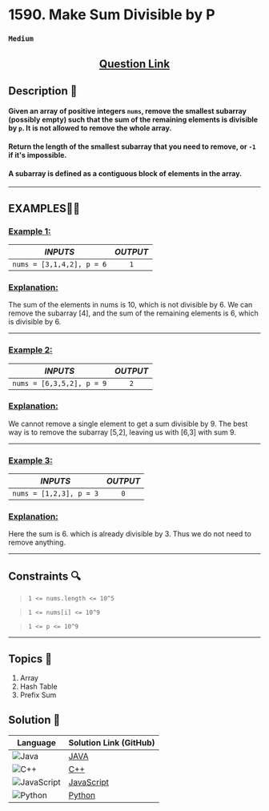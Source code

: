 # 1590. Make Sum Divisible by P

### `Medium`


<h2 align="center">
<a href="https://leetcode.com/problems/make-sum-divisible-by-p/description/?envType=daily-question&envId=2024-10-03"><strong>Question Link</strong></a>
</h2>


## Description 📑

#### Given an array of positive integers `nums`, remove the smallest subarray (possibly empty) such that the sum of the remaining elements is divisible by `p`. It is not allowed to remove the whole array.

#### Return the length of the smallest subarray that you need to remove, or `-1` if it's impossible.

#### A subarray is defined as a contiguous block of elements in the array.

---

## **EXAMPLES**💫✨ </br>

<h3>

<ins>**Example 1**:</ins> </br>


| _INPUTS_ | _OUTPUT_ |
| :-----------: | :-----------: |
| `nums = [3,1,4,2], p = 6` | `1` |

</h3>

<h3>
<ins>Explanation:</ins>
</h3>

The sum of the elements in nums is 10, which is not divisible by 6. We can remove the subarray [4], and the sum of the remaining elements is 6, which is divisible by 6.

____
<h3>

<ins>**Example 2**:</ins> </br>

| _INPUTS_ | _OUTPUT_ |
| :-----------: | :-----------: |
| `nums = [6,3,5,2], p = 9` | `2` |

</h3>

<h3>
<ins>Explanation:</ins>
</h3>

We cannot remove a single element to get a sum divisible by 9. The best way is to remove the subarray [5,2], leaving us with [6,3] with sum 9.

___

<h3>

<ins>**Example 3**:</ins> </br>

| _INPUTS_ | _OUTPUT_ |
| :-----------: | :-----------: |
| `nums = [1,2,3], p = 3` | `0` |

</h3>

<h3>
<ins>Explanation:</ins>
</h3>

Here the sum is 6. which is already divisible by 3. Thus we do not need to remove anything.

___

## Constraints 🔍

> `1 <= nums.length <= 10^5`</br>

> `1 <= nums[i] <= 10^9` <br>

> `1 <= p <= 10^9`

___

## Topics 📝

1. Array
2. Hash Table
3. Prefix Sum


## Solution 📃

|  Language   |  Solution Link (GitHub) |
| ------------- | ------------- |
|  ![Java](https://img.shields.io/badge/java-%23ED8B00.svg?style=flat&logo=openjdk&logoColor=white)  | [JAVA](https://github.com/Purnima47/Leetcode-Solutions/blob/main/%F0%9F%9F%A1%20Medium/1590%20-%20Make%20Sum%20Divisible%20by%20P/_1590MakeSumDivisiblebyP.java) |
|  ![C++](https://img.shields.io/badge/c++-%2300599C.svg?style=plastic&logo=c%2B%2B&logoColor=white)  | [C++](https://github.com/Purnima47/Leetcode-Solutions/blob/main/%F0%9F%9F%A1%20Medium/1590%20-%20Make%20Sum%20Divisible%20by%20P/_1590MakeSumDivisiblebyP.cpp)  |
|  ![JavaScript](https://img.shields.io/badge/javascript-%23323330.svg?style=flat&logo=javascript&logoColor=%23F7DF1E)  | [JavaScript](https://github.com/Purnima47/Leetcode-Solutions/blob/main/%F0%9F%9F%A1%20Medium/1590%20-%20Make%20Sum%20Divisible%20by%20P/_1590MakeSumDivisiblebyP.js) |
|![Python](https://img.shields.io/badge/python-3670A0?style=plastic&logo=python&logoColor=ffdd54)| [Python](https://github.com/Purnima47/Leetcode-Solutions/blob/main/%F0%9F%9F%A1%20Medium/1590%20-%20Make%20Sum%20Divisible%20by%20P/_1590MakeSumDivisiblebyP.py) |

